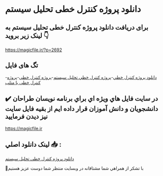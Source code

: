 # دانلود پروژه کنترل خطی تحلیل سیستم

## برای دریافت دانلود پروژه کنترل خطی تحلیل سیستم به لینک زیر بروید 👇

https://magicfile.ir/?p=2692

## تگ های فایل

-[دانلود پروژه کنترل خطي](https://magicfile.ir/product/%d8%af%d8%a7%d9%86%d9%84%d9%88%d8%af-%d9%be%d8%b1%d9%88%da%98%d9%87-%da%a9%d9%86%d8%aa%d8%b1%d9%84-%d8%ae%d8%b7%d9%8a-%d8%aa%d8%ad%d9%84%d9%8a%d9%84-%d8%b3%d9%8a%d8%b3%d8%aa%d9%85/)-[پروژه کنترل خطي تحليل سيستم](https://magicfile.ir/product/%d8%af%d8%a7%d9%86%d9%84%d9%88%d8%af-%d9%be%d8%b1%d9%88%da%98%d9%87-%da%a9%d9%86%d8%aa%d8%b1%d9%84-%d8%ae%d8%b7%d9%8a-%d8%aa%d8%ad%d9%84%d9%8a%d9%84-%d8%b3%d9%8a%d8%b3%d8%aa%d9%85/)-[پروژه کنترل خطی](https://magicfile.ir/product/%d8%af%d8%a7%d9%86%d9%84%d9%88%d8%af-%d9%be%d8%b1%d9%88%da%98%d9%87-%da%a9%d9%86%d8%aa%d8%b1%d9%84-%d8%ae%d8%b7%d9%8a-%d8%aa%d8%ad%d9%84%d9%8a%d9%84-%d8%b3%d9%8a%d8%b3%d8%aa%d9%85/)-[پروژه کنترل خطی با متلب](https://magicfile.ir/product/%d8%af%d8%a7%d9%86%d9%84%d9%88%d8%af-%d9%be%d8%b1%d9%88%da%98%d9%87-%da%a9%d9%86%d8%aa%d8%b1%d9%84-%d8%ae%d8%b7%d9%8a-%d8%aa%d8%ad%d9%84%d9%8a%d9%84-%d8%b3%d9%8a%d8%b3%d8%aa%d9%85/)

## ✔️ در سايت فايل هاي ويژه اي براي برنامه نويسان طراحان دانشجويان و دانش آموزان قرار داده ايم از بقيه فايل سايت نيز ديدن فرماييد

https://magicfile.ir


## لينک دانلود اصلي 📥 :

[دانلود پروژه کنترل خطی تحلیل سیستم](https://magicfile.ir/product/%d8%af%d8%a7%d9%86%d9%84%d9%88%d8%af-%d9%be%d8%b1%d9%88%da%98%d9%87-%da%a9%d9%86%d8%aa%d8%b1%d9%84-%d8%ae%d8%b7%d9%8a-%d8%aa%d8%ad%d9%84%d9%8a%d9%84-%d8%b3%d9%8a%d8%b3%d8%aa%d9%85/) 


🙏با تشکر از همراهي شما مشتاقانه در وبسایت منتظر شما دوست عزیز هستیم

